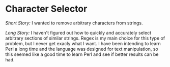 # Character Selector

*Short Story:* I wanted to remove arbitrary characters from strings.

*Long Story:* I haven't figured out how to quickly and accurately select arbitrary sections of similar strings. Regex is my main choice for this type of problem, but I never get exacly what I want. I have been intending to learn Perl a long time and the language was designed for text manipulation, so this seemed like a good time to learn Perl and see if better results can be had. 
